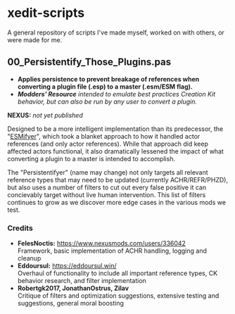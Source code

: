 # xedit-scripts
A  general repository of scripts I've made myself, worked on with others, or were made for me.

## 00_Persistentify_Those_Plugins.pas

- **Applies persistence to prevent breakage of references when converting a plugin file (.esp) to a master (.esm/ESM flag).**
- ***Modders' Resource** intended to emulate best practices Creation Kit behavior, but can also be run by any user to convert a plugin.*

**NEXUS:** *not yet published*
  
Designed to be a more intelligent implementation than its predecessor, the "[ESMifyer](https://www.nexusmods.com/skyrimspecialedition/mods/40260)", which took a blanket approach to how it handled actor references (and only actor references). While that approach did keep affected actors functional, it also dramatically lessened the impact of what converting a plugin to a master is intended to accomplish.

The "Persistentifyer" (name may change) not only targets all relevant reference types that may need to be updated (currently ACHR/REFR/PHZD), but also uses a number of filters to cut out every false positive it can concievably target without live human intervention. This list of filters continues to grow as we discover more edge cases in the various mods we test.

### Credits

- **FelesNoctis:** https://www.nexusmods.com/users/336042  
Framework, basic implementation of ACHR handling, logging and cleanup
- **Eddoursul:** https://eddoursul.win/  
Overhaul of functionality to include all important reference types, CK behavior research, and filter implementation
- **Robertgk2017, JonathanOstrus, Zilav**  
Critique of filters and optimization suggestions, extensive testing and suggestions, general moral boosting